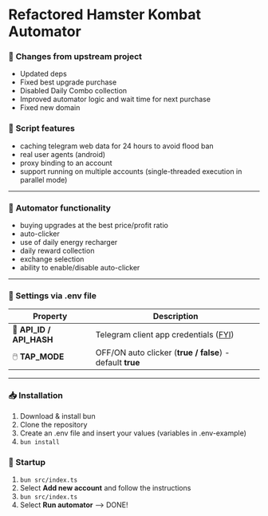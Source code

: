 # Refactored Hamster Kombat Automator

### 📜 **Changes from upstream project**
* Updated deps
* Fixed best upgrade purchase
* Disabled Daily Combo collection
* Improved automator logic and wait time for next purchase
* Fixed new domain

### 📜 **Script features**
- caching telegram web data for 24 hours to avoid flood ban
- real user agents (android)
- proxy binding to an account
- support running on multiple accounts (single-threaded execution in parallel mode)
---
### 🤖 **Automator functionality**
- buying upgrades at the best price/profit ratio
- auto-clicker
- use of daily energy recharger
- daily reward collection
- exchange selection
- ability to enable/disable auto-clicker
---
### 📝 Settings via .env file
| Property                 | Description                                                                             |
|--------------------------|-----------------------------------------------------------------------------------------|
| 🔑 **API_ID / API_HASH** | Telegram client app credentials ([FYI](https://core.telegram.org/api/obtaining_api_id)) |
| 🖱️ **TAP_MODE**         | OFF/ON auto clicker (**true / false**) - default **true**                               |
---
### 📥 Installation

1. Download & install bun
2. Clone the repository
3. Create an .env file and insert your values (variables in .env-example)
4. `bun install`

### 🚀 Startup
1. `bun src/index.ts`
2. Select **Add new account** and follow the instructions
3. `bun src/index.ts`
4. Select **Run automator** --> DONE!
